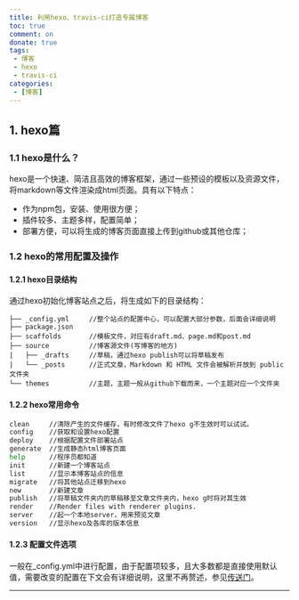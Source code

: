 ```yaml
---
title: 利用hexo、travis-ci打造专属博客
toc: true
comment: on
donate: true
tags:
 - 博客
 - hexo
 - travis-ci
categories:
 - [博客]
---
```


## 1. hexo篇
### 1.1 hexo是什么？
hexo是一个快速、简洁且高效的博客框架，通过一些预设的模板以及资源文件，将markdown等文件渲染成html页面。具有以下特点：
- 作为npm包，安装、使用很方便；
- 插件较多、主题多样，配置简单；
- 部署方便，可以将生成的博客页面直接上传到github或其他仓库；

### 1.2 hexo的常用配置及操作
#### 1.2.1 hexo目录结构

通过hexo初始化博客站点之后，将生成如下的目录结构：

```
├── _config.yml     //整个站点的配置中心，可以配置大部分参数，后面会详细说明
├── package.json
├── scaffolds       //模板文件，对应有draft.md、page.md和post.md
├── source          //博客源文件(写博客的地方)
|   ├── _drafts     //草稿，通过hexo publish可以将草稿发布
|   └── _posts      //正式文章，Markdown 和 HTML 文件会被解析并放到 public 文件夹
└── themes          //主题，主题一般从github下载而来，一个主题对应一个文件夹
```

#### 1.2.2 hexo常用命令

```bash
clean     //清除产生的文件缓存，有时修改文件了hexo g不生效时可以试试。
config    //获取和设置hexo配置
deploy    //根据配置文件部署站点
generate  //生成静态html博客页面
help      //程序员都知道
init      //新建一个博客站点
list      //显示本博客站点的信息
migrate   //将其他站点迁移到hexo
new       //新建文章
publish   //将草稿文件夹内的草稿移至文章文件夹内，hexo g时将对其生效
render    //Render files with renderer plugins.
server    //起一个本地server，用来预览文章
version   //显示hexo及各库的版本信息
```

#### 1.2.3 配置文件选项
一般在_config.yml中进行配置，由于配置项较多，且大多数都是直接使用默认值，需要改变的配置在下文会有详细说明，这里不再赘述，参见[传送门](https://hexo.io/zh-cn/docs/configuration)。



-------------